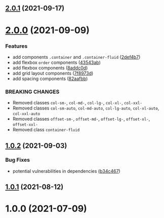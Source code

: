 ## [2.0.1](https://github.com/valmisson/gridi/compare/v2.0.0...v2.0.1) (2021-09-17)


# [2.0.0](https://github.com/valmisson/gridi/compare/v1.0.0...v2.0.0) (2021-09-09)


### Features

* add components `.container` and `.container-fluid` ([2def4b7](https://github.com/valmisson/gridi/commit/2def4b7eca81e9965f835160e9d02b7a455a9aaf))
* add flexbox `order` components ([43543ab](https://github.com/valmisson/gridi/commit/43543abb0c51534eef1209587f7ab053af16317c))
* add flexbox components ([8addc0d](https://github.com/valmisson/gridi/commit/8addc0d8ef5f54000b037eb390863e536b358eb4))
* add grid layout components ([7f8973d](https://github.com/valmisson/gridi/commit/7f8973d89304656c236b42248b2324c9cd3ba735))
* add spacing components ([82aafbb](https://github.com/valmisson/gridi/commit/82aafbbfca4dbdbfcf0b7069a6c05d2ceb37138c))

### BREAKING CHANGES

* Removed classes `col-sm-`, `col-md-`, `col-lg-`, `col-xl-`, `col-xxl-`
* Removed classes `col-sm-auto`, `col-md-auto`, `col-lg-auto`, `col-xl-auto`, `col-xxl-auto`
* Removed classes `offset-sm-`, `offset-md-`, `offset-lg-`, `offset-xl-`, `offset-xxl-`
* Removed class `container-fluid`


## [1.0.2](https://github.com/valmisson/gridi/compare/v1.0.1...v1.0.2) (2021-09-03)


### Bug Fixes

* potential vulnerabilities in dependencies ([b34c467](https://github.com/valmisson/gridi/commit/b34c46797628630d5d7df78905beb936e0b2d7de))



## [1.0.1](https://github.com/valmisson/gridi/compare/v1.0.0...v1.0.1) (2021-08-12)



# 1.0.0 (2021-07-09)



